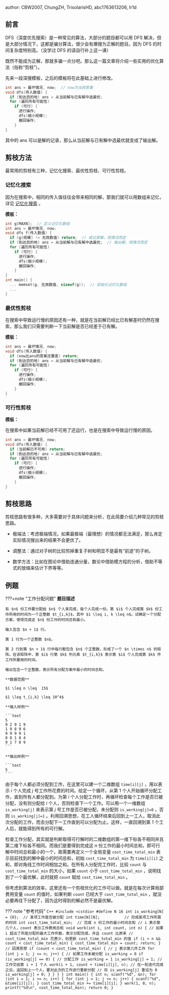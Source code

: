 author: CBW2007, ChungZH, TrisolarisHD, abc1763613206, Ir1d

## 前言

DFS（深度优先搜索）是一种常见的算法，大部分的题目都可以用 DFS 解决，但是大部分情况下，这都是骗分算法，很少会有爆搜为正解的题目。因为 DFS 的时间复杂度特别高。（没学过 DFS 的请自行补上这一课）

既然不能成为正解，那就多骗一点分吧。那么这一篇文章将介绍一些实用的优化算法（俗称“剪枝”）。

先来一段深搜模板，之后的模板将在此基础上进行修改。

```cpp
int ans = 最坏情况, now;  // now为当前答案
void dfs(传入数值) {
  if (到达目的地) ans = 从当前解与已有解中选最优;
  for (遍历所有可能性)
    if (可行) {
      进行操作;
      dfs(缩小规模);
      撤回操作;
    }
}
```

其中的 ans 可以是解的记录，那么从当前解与已有解中选最优就变成了输出解。

## 剪枝方法

最常用的剪枝有三种，记忆化搜索、最优性剪枝、可行性剪枝。

### 记忆化搜索

因为在搜索中，相同的传入值往往会带来相同的解，那我们就可以用数组来记忆，详见 [记忆化搜索](../dp/memo.md) 。

 **模板：** 

```cpp
int g[MAXN];  // 定义记忆化数组
int ans = 最坏情况, now;
void dfs f(传入数值) {
  if (g[规模] != 无效数值) return;  // 或记录解，视情况而定
  if (到达目的地) ans = 从当前解与已有解中选最优;  // 输出解，视情况而定
  for (遍历所有可能性)
    if (可行) {
      进行操作;
      dfs(缩小规模);
      撤回操作;
    }
}
int main() {
  ... memset(g, 无效数值, sizeof(g));  // 初始化记忆化数组
  ...
}
```

### 最优性剪枝

在搜索中导致运行慢的原因还有一种，就是在当前解已经比已有解差时仍然在搜索，那么我们只需要判断一下当前解是否已经差于已有解。

 **模板：** 

```cpp
int ans = 最坏情况, now;
void dfs(传入数值) {
  if (now比ans的答案还要差) return;
  if (到达目的地) ans = 从当前解与已有解中选最优;
  for (遍历所有可能性)
    if (可行) {
      进行操作;
      dfs(缩小规模);
      撤回操作;
    }
}
```

### 可行性剪枝

 **模板：** 

在搜索中如果当前解已经不可用了还运行，也是在搜索中导致运行慢的原因。

```cpp
int ans = 最坏情况, now;
void dfs(传入数值) {
  if (当前解已不可用) return;
  if (到达目的地) ans = 从当前解与已有解中选最优;
  for (遍历所有可能性)
    if (可行) {
      进行操作;
      dfs(缩小规模);
      撤回操作;
    }
}
```

## 剪枝思路

剪枝思路有很多种，大多需要对于具体问题来分析，在此简要介绍几种常见的剪枝思路。

- 极端法：考虑极端情况，如果最极端（最理想）的情况都无法满足，那么肯定实际情况搜出来的结果不会更优了。

- 调整法：通过对子树的比较剪掉重复子树和明显不是最有“前途”的子树。

- 数学方法：比如在图论中借助连通分量，数论中借助模方程的分析，借助不等式的放缩来估计下界等等。

## 例题

???+note "工作分配问题"
     **题目描述** 

    有 $n$ 份工作要分配给 $n$ 个人来完成，每个人完成一份。第 $i$ 个人完成第 $k$ 份工作所用的时间为一个正整数 $t_{i,k}$，其中 $1 \leq i, k \leq n$。试确定一个分配方案，使得完成这 $n$ 份工作的时间总和最小。

    输入包含 $n + 1$ 行。

    第 1 行为一个正整数 $n$。

    第 2 行到第 $n + 1$ 行中每行都包含 $n$ 个正整数，形成了一个 $n \times n$ 的矩阵。在该矩阵中，第 $i$ 行第 $k$ 列元素 $t_{i,k}$ 表示第 $i$ 个人完成第 $k$ 件工作所要用的时间。

    输出包含一个正整数，表示所有分配方案中最小的时间总和。

    **数据范围**

    $1 \leq n \leq  15$

    $1 \leq t_{i,k} \leq 10^4$

    **输入样例**

    ```text
    5
    9 2 9 1 9
    1 9 8 9 6
    9 9 9 9 1
    8 8 1 8 4
    9 1 7 8 9
    ```

    **输出样例**

    ```text
    5
    ```

由于每个人都必须分配到工作，在这里可以建一个二维数组 `time[i][j]` ，用以表示 $i$ 个人完成 $j$ 号工作所花费的时间。给定一个循环，从第 1 个人开始循环分配工作，直到所有人都分配到。为第 $i$ 个人分配工作时，再循环检查每个工作是否已被分配，没有则分配给 $i$ 个人，否则检查下一个工作。可以用一个一维数组 `is_working[j]` 来表示第 $j$ 号工作是否已被分配，未分配则 `is_working[j]=0` ，否则 `is_working[j]=1` 。利用回溯思想，在工人循环结束后回到上一工人，取消此次分配的工作，而去分配下一工作直到可以分配为止。这样，一直回溯到第 1 个工人后，就能得到所有的可行解。

检查工作分配，其实就是判断取得可行解时的二维数组的第一维下标各不相同并且第二维下标各不相同。而我们是要得到完成这 $n$ 份工作的最小时间总和，即可行解中时间总和最小的一个，故需要再定义一个全局变量 `cost_time_total_min` 表示目前找到的解中最小的时间总和，初始 `cost_time_total_min` 为 `time[i][i]` 之和，即对角线工作时间相加之和。在所有人分配完工作时，比较 `count` 与 `cost_time_total_min` 的大小，如果 `count` 小于 `cost_time_total_min` ，说明找到了一个最优解，此时就把 `count` 赋给 `cost_time_total_min` 。

但考虑到算法的效率，这里还有一个剪枝优化的工作可以做。就是在每次计算局部费用变量 `count` 的值时，如果判断 `count` 已经大于 `cost_time_total_min` ，就没必要再往下分配了，因为这时得到的解必然不是最优解。

??? note "参考代码"
    ```C++
    #include <cstdio>
    #define N 16
    int is_working[N] = {0};  // 某项工作是否被分配
    int time[N][N];           // 完成某项工作所需的时间
    int cost_time_total_min;  // 完成 n 份工作的最小时间总和
    // i 表示第几个人，count 表示工作费用总和
    void work(int i, int count, int n) {
      // 如果 i 超出了所能分配的最大工作件数，表示分配完成，并且 count 比原来
      // cost_time_total_min 花费少，则更新 cost_time_total_min 的值
      if (i > n && count < cost_time_total_min) {
        cost_time_total_min = count;
        return;
      }
      // 回溯思想
      if (count < cost_time_total_min) {
        // j 表示第几件工作
        for (int j = 1; j <= n; j++) {
          // 如果工作未被分配 is_working = 0
          if (is_working[j] == 0) {
            // 分配工作 is_working = 1
            is_working[j] = 1;
            // 工作交给第 i + 1 个人
            work(i + 1, count + time[i][j], n);
            // 在一轮迭代完成之后，返回到上一个人，要对此次的工作进行重新分配
            // 将 is_working[j] 重设为 0
            is_working[j] = 0;
          }
        }
      }
    }
    int main() {
      int n;
      scanf("%d", &n);
      for (int i = 1; i <= n; i++) {
        for (int j = 1; j <= n; j++) {
          scanf("%d", &time[i][j]);
        }
        cost_time_total_min += time[i][i];
      }
      work(1, 0, n);
      printf("%d\n", cost_time_total_min);
      return 0;
    }
    ```
